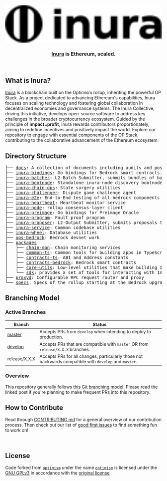 <div align="center">
  <br />
  <br />
  <a href="https://inurascan.io"><img alt="Inura" src="./inuralogo-black 1.png" width=600></a>
  <br />
  <h3><a href="https://inurascan.io">Inura</a> is Ethereum, scaled.</h3>
  <br />
</div>

## What is Inura?

[Inura](https://www.inurascan.io/) is a blockchain built on the Optimism rollup, inheriting the powerful OP Stack. As a project dedicated to advancing Ethereum's capabilities, Inura focuses on scaling technology and fostering global collaboration in decentralized economies and governance systems. The Inura Collective, driving this initiative, develops open-source software to address key challenges in the broader cryptocurrency ecosystem. Guided by the principle of **impact=profit**, Inura rewards contributors proportionately, aiming to redefine incentives and positively impact the world. Explore our repository to engage with essential components of the OP Stack, contributing to the collaborative advancement of the Ethereum ecosystem.

## Directory Structure

<pre>
├── <a href="./docs">docs</a>: A collection of documents including audits and post-mortems
├── <a href="./inura-bindings">inura-bindings</a>: Go bindings for Bedrock smart contracts.
├── <a href="./inura-batcher">inura-batcher</a>: L2-Batch Submitter, submits bundles of batches to L1
├── <a href="./inura-bootnode">inura-bootnode</a>: Standalone inura-node discovery bootnode
├── <a href="./inura-chain-ops">inura-chain-ops</a>: State surgery utilities
├── <a href="./inura-challenger">inura-challenger</a>: Dispute game challenge agent
├── <a href="./inura-e2e">inura-e2e</a>: End-to-End testing of all bedrock components in Go
├── <a href="./inura-heartbeat">inura-heartbeat</a>: Heartbeat monitor service
├── <a href="./inura-node">inura-node</a>: rollup consensus-layer client
├── <a href="./inura-preimage">inura-preimage</a>: Go bindings for Preimage Oracle
├── <a href="./inura-program">inura-program</a>: Fault proof program
├── <a href="./inura-proposer">inura-proposer</a>: L2-Output Submitter, submits proposals to L1
├── <a href="./inura-service">inura-service</a>: Common codebase utilities
├── <a href="./inura-wheel">inura-wheel</a>: Database utilities
├── <a href="./ops-bedrock">ops-bedrock</a>: Bedrock devnet work
├── <a href="./packages">packages</a>
│   ├── <a href="./packages/chain-mon">chain-mon</a>: Chain monitoring services
│   ├── <a href="./packages/common-ts">common-ts</a>: Common tools for building apps in TypeScript
│   ├── <a href="./packages/contracts-ts">contracts-ts</a>: ABI and Address constants
│   ├── <a href="./packages/contracts-bedrock">contracts-bedrock</a>: Bedrock smart contracts
│   ├── <a href="./packages/core-utils">core-utils</a>: Low-level utilities that make building Inura easier
│   └── <a href="./packages/sdk">sdk</a>: provides a set of tools for interacting with Inura
├── <a href="./proxyd">proxyd</a>: Configurable RPC request router and proxy
└── <a href="./specs">specs</a>: Specs of the rollup starting at the Bedrock upgrade
</pre>

## Branching Model

### Active Branches

| Branch          | Status                                                                           |
| --------------- | -------------------------------------------------------------------------------- |
| [master](https://github.com/inuraorg/inura/tree/master/)                   | Accepts PRs from `develop` when intending to deploy to production.                  |
| [develop](https://github.com/inuraorg/inura/tree/develop/)                 | Accepts PRs that are compatible with `master` OR from `release/X.X.X` branches.                    |
| release/X.X.X                                                                          | Accepts PRs for all changes, particularly those not backwards compatible with `develop` and `master`. |

### Overview

This repository generally follows [this Git branching model](https://nvie.com/posts/a-successful-git-branching-model/).
Please read the linked post if you're planning to make frequent PRs into this repository.


## How to Contribute

Read through [CONTRIBUTING.md](./CONTRIBUTING.md) for a general overview of our contribution process.
Then check out our list of [good first issues](https://github.com/inuraorg/inura/contribute) to find something fun to work on!

<br/>

## License

Code forked from [`optimism`](https://github.com/inuraorg/inura) under the name [`optimism`](https://github.com/inuraorg/inura) is licensed under the [GNU GPLv3](https://gist.github.com/kn9ts/cbe95340d29fc1aaeaa5dd5c059d2e60) in accordance with the [original license](https://github.com/inuraorg/inura/blob/master/COPYING).